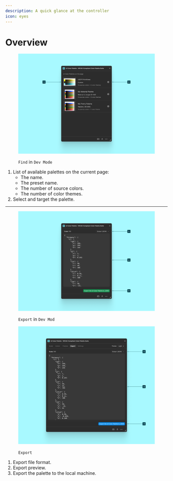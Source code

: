 ```yaml
---
description: A quick glance at the controller
icon: eyes
---
```


# Overview

<figure><img src="../.gitbook/assets/transfer_palette-find_dev.png" alt=""><figcaption><p><code>Find</code>  in <code>Dev Mode</code></p></figcaption></figure>

1. List of available palettes on the current page:
   * The name.
   * The preset name.
   * The number of source colors.
   * The number of color themes.
2. Select and target the palette.

***

<figure><img src="../.gitbook/assets/transfer_palette-export_dev.png" alt=""><figcaption><p><code>Export</code> in <code>Dev Mod</code></p></figcaption></figure>

<figure><img src="../.gitbook/assets/transfer_palette-export.png" alt=""><figcaption><p><code>Export</code></p></figcaption></figure>

1. Export file format.
2. Export preview.
3. Export the palette to the local machine.
